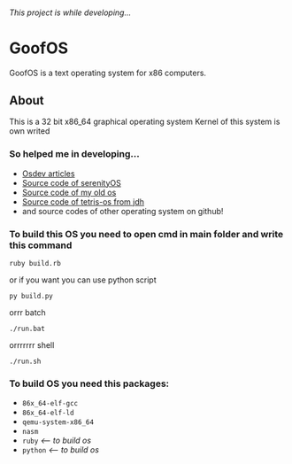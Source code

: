 ###### This project is while developing...
# GoofOS 
GoofOS is a text operating system for x86 computers.
## About
This is a 32 bit x86_64 graphical operating system
Kernel of this system is own writed
### So helped me in developing...
- [Osdev articles](https://wiki.osdev.org/)
- [Source code of serenityOS](https://github.com/SerenityOS/serenity)
- [Source code of my old os](https://github.com/SolindekDev/sonix)
- [Source code of tetris-os from jdh](https://github.com/vladcc/Tetris-OS)
- and source codes of other operating system on github!


### To build this OS you need to open cmd in main folder and write this command
```shell
ruby build.rb
```
or if you want you can use python script
```shell
py build.py
```
orrr batch
```shell
./run.bat
```
orrrrrrr shell
```shell
./run.sh
```

### To build OS you need this packages:
- `86x_64-elf-gcc`
- `86x_64-elf-ld`
- `qemu-system-x86_64`
- `nasm`
- `ruby` *<-- to build os*
- `python` *<-- to build os*
